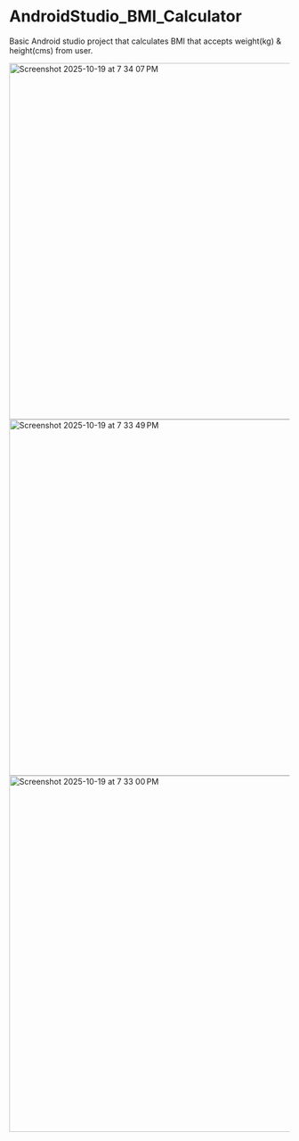 # AndroidStudio_BMI_Calculator
Basic Android studio project that calculates BMI that accepts weight(kg) &amp; height(cms) from user. 

<img width="1024" height="640" alt="Screenshot 2025-10-19 at 7 34 07 PM" src="https://github.com/user-attachments/assets/3198acfe-5a3a-4243-ba74-0a51a722161c" />

<img width="1024" height="640" alt="Screenshot 2025-10-19 at 7 33 49 PM" src="https://github.com/user-attachments/assets/9a0c882e-b90f-41e2-83c0-04eb1d56dd18" />
<img width="1024" height="640" alt="Screenshot 2025-10-19 at 7 33 00 PM" src="https://github.com/user-attachments/assets/3f44117f-41ca-47d9-b1ce-2adb5d0a075b" />
